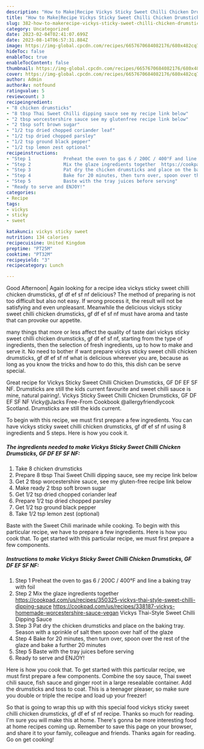 ```yaml
---
description: "How to Make|Recipe Vickys Sticky Sweet Chilli Chicken Drumsticks, GF DF EF SF NF {That is Simple"
title: "How to Make|Recipe Vickys Sticky Sweet Chilli Chicken Drumsticks, GF DF EF SF NF {That is Simple"
slug: 382-how-to-makerecipe-vickys-sticky-sweet-chilli-chicken-drumsticks-gf-df-ef-sf-nf-that-is-simple
category: Uncategorized
date: 2023-02-04T02:41:07.699Z
date: 2023-08-14T06:57:31.884Z
image: https://img-global.cpcdn.com/recipes/6657670684082176/680x482cq70/vickys-sticky-sweet-chilli-chicken-drumsticks-gf-df-ef-sf-nf-recipe-main-photo.jpg
hideToc: false
enableToc: true
enableTocContent: false
thumbnail: https://img-global.cpcdn.com/recipes/6657670684082176/680x482cq70/vickys-sticky-sweet-chilli-chicken-drumsticks-gf-df-ef-sf-nf-recipe-main-photo.jpg
cover: https://img-global.cpcdn.com/recipes/6657670684082176/680x482cq70/vickys-sticky-sweet-chilli-chicken-drumsticks-gf-df-ef-sf-nf-recipe-main-photo.jpg
author: Admin
authorAv: notfound
ratingvalue: 5
reviewcount: 3
recipeingredient:
- "8 chicken drumsticks"
- "8 tbsp Thai Sweet Chilli dipping sauce see my recipe link below"
- "2 tbsp worcestershire sauce see my glutenfree recipe link below"
- "2 tbsp soft brown sugar"
- "1/2 tsp dried chopped coriander leaf"
- "1/2 tsp dried chopped parsley"
- "1/2 tsp ground black pepper"
- "1/2 tsp lemon zest optional"
recipeinstructions:
- "Step 1            Preheat the oven to gas 6 / 200C / 400°F and line a baking tray with foil"
- "Step 2            Mix the glaze ingredients together  https://cookpad.com/us/recipes/350325-vickys-thai-style-sweet-chilli-dipping-sauce https://cookpad.com/us/recipes/338187-vickys-homemade-worcestershire-sauce-vegan                                             Vickys Thai-Style Sweet Chilli Dipping Sauce"
- "Step 3            Pat dry the chicken drumsticks and place on the baking tray. Season with a sprinkle of salt then spoon over half of the glaze"
- "Step 4            Bake for 20 minutes, then turn over, spoon over the rest of the glaze and bake a further 20 minutes"
- "Step 5            Baste with the tray juices before serving"
- "Ready to serve and ENJOY!"
categories:
- Recipe
tags:
- vickys
- sticky
- sweet

katakunci: vickys sticky sweet 
nutrition: 134 calories
recipecuisine: United Kingdom
preptime: "PT25M"
cooktime: "PT32M"
recipeyield: "3"
recipecategory: Lunch

---
```



Good Afternoon| Again looking for a recipe idea vickys sticky sweet chilli chicken drumsticks, gf df ef sf nf delicious? The method of preparing is not too difficult but also not easy. If wrong process it, the result will not be satisfying and even unpleasant. Meanwhile the delicious vickys sticky sweet chilli chicken drumsticks, gf df ef sf nf must have aroma and taste that can provoke our appetite.






many things that more or less affect the quality of taste dari vickys sticky sweet chilli chicken drumsticks, gf df ef sf nf, starting from the type of ingredients, then the selection of fresh ingredients, up to how to make and serve it. No need to bother if want prepare vickys sticky sweet chilli chicken drumsticks, gf df ef sf nf what is delicious wherever you are, because as long as you know the tricks and how to do this, this dish can be serve special.


Great recipe for Vickys Sticky Sweet Chilli Chicken Drumsticks, GF DF EF SF NF. Drumsticks are still the kids current favourite and sweet chilli sauce is mine, natural pairing!. Vickys Sticky Sweet Chilli Chicken Drumsticks, GF DF EF SF NF Vicky@Jacks Free-From Cookbook @allergyfriendlycook Scotland. Drumsticks are still the kids current.


To begin with this recipe, we must first prepare a few ingredients. You can have vickys sticky sweet chilli chicken drumsticks, gf df ef sf nf using 8 ingredients and 5 steps. Here is how you cook it.

<!--inarticleads1-->

##### The ingredients needed to make Vickys Sticky Sweet Chilli Chicken Drumsticks, GF DF EF SF NF:

1. Take 8 chicken drumsticks
1. Prepare 8 tbsp Thai Sweet Chilli dipping sauce, see my recipe link below
1. Get 2 tbsp worcestershire sauce, see my gluten-free recipe link below
1. Make ready 2 tbsp soft brown sugar
1. Get 1/2 tsp dried chopped coriander leaf
1. Prepare 1/2 tsp dried chopped parsley
1. Get 1/2 tsp ground black pepper
1. Take 1/2 tsp lemon zest (optional)


Baste with the Sweet Chili marinade while cooking. To begin with this particular recipe, we have to prepare a few ingredients. Here is how you cook that. To get started with this particular recipe, we must first prepare a few components. 

<!--inarticleads2-->

##### Instructions to make Vickys Sticky Sweet Chilli Chicken Drumsticks, GF DF EF SF NF:

1. Step 1            Preheat the oven to gas 6 / 200C / 400°F and line a baking tray with foil
1. Step 2            Mix the glaze ingredients together  https://cookpad.com/us/recipes/350325-vickys-thai-style-sweet-chilli-dipping-sauce https://cookpad.com/us/recipes/338187-vickys-homemade-worcestershire-sauce-vegan                                             Vickys Thai-Style Sweet Chilli Dipping Sauce
1. Step 3            Pat dry the chicken drumsticks and place on the baking tray. Season with a sprinkle of salt then spoon over half of the glaze
1. Step 4            Bake for 20 minutes, then turn over, spoon over the rest of the glaze and bake a further 20 minutes
1. Step 5            Baste with the tray juices before serving
1. Ready to serve and ENJOY!

Here is how you cook that. To get started with this particular recipe, we must first prepare a few components. Combine the soy sauce, Thai sweet chili sauce, fish sauce and ginger root in a large resealable container. Add the drumsticks and toss to coat. This is a teenager pleaser, so make sure you double or triple the recipe and load up your freezer! 

So that is going to wrap this up with this special food vickys sticky sweet chilli chicken drumsticks, gf df ef sf nf recipe. Thanks so much for reading. I'm sure you will make this at home. There's gonna be more interesting food at home recipes coming up. Remember to save this page on your browser, and share it to your family, colleague and friends. Thanks again for reading. Go on get cooking!
